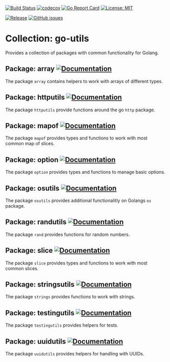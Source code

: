 [![Build Status](https://travis-ci.com/rebel-l/go-utils.svg?branch=master)](https://travis-ci.com/rebel-l/go-utils) 
[![codecov](https://codecov.io/gh/rebel-l/go-utils/branch/master/graph/badge.svg)](https://codecov.io/gh/rebel-l/go-utils)
[![Go Report Card](https://goreportcard.com/badge/github.com/rebel-l/go-utils)](https://goreportcard.com/report/github.com/rebel-l/go-utils)
[![License: MIT](https://img.shields.io/badge/License-MIT-yellow.svg)](https://opensource.org/licenses/MIT)

[![Release](https://img.shields.io/github/release/rebel-l/go-utils.svg?label=Release)](https://github.com/rebel-l/go-utils/releases)
[![GitHub issues](https://img.shields.io/github/issues/rebel-l/go-utils.svg)](https://github.com/rebel-l/go-utils/issues)

# Collection: go-utils
Provides a collection of packages with common functionality for Golang.

## Package: array [![Documentation](https://godoc.org/github.com/rebel-l/go-utils/array?status.svg)](https://godoc.org/github.com/rebel-l/go-utils/array)
The package `array` contains helpers to work with arrays of different types.

## Package: httputils [![Documentation](https://godoc.org/github.com/rebel-l/go-utils/httputils?status.svg)](https://godoc.org/github.com/rebel-l/go-utils/httputils)
The package `httputils` provide functions around the go `http` package.

## Package: mapof [![Documentation](https://godoc.org/github.com/rebel-l/go-utils/mapof?status.svg)](https://godoc.org/github.com/rebel-l/go-utils/mapof)
The package `mapof` provides types and functions to work with most common map of slices.

## Package: option [![Documentation](https://godoc.org/github.com/rebel-l/go-utils/option?status.svg)](https://godoc.org/github.com/rebel-l/go-utils/option)
The package `option` provides types and functions to manage basic options.

## Package: osutils [![Documentation](https://godoc.org/github.com/rebel-l/go-utils/osutils?status.svg)](https://godoc.org/github.com/rebel-l/go-utils/osutils)
The package `osutils` provides additional functionalitly on Golangs `os` package.

## Package: randutils [![Documentation](https://godoc.org/github.com/rebel-l/go-utils/randutils?status.svg)](https://godoc.org/github.com/rebel-l/go-utils/randutils)
The package `rand` provides functions for random numbers.

## Package: slice [![Documentation](https://godoc.org/github.com/rebel-l/go-utils/slice?status.svg)](https://godoc.org/github.com/rebel-l/go-utils/slice)
The package `slice` provides types and functions to work with most common slices.

## Package: stringsutils [![Documentation](https://godoc.org/github.com/rebel-l/go-utils/stringsutils?status.svg)](https://godoc.org/github.com/rebel-l/go-utils/stringsutils)
The package `strings` provides functions to work with strings.

## Package: testingutils [![Documentation](https://godoc.org/github.com/rebel-l/go-utils/testingutils?status.svg)](https://godoc.org/github.com/rebel-l/go-utils/testingutils)
The package `testingutils` provides helpers for tests.

## Package: uuidutils [![Documentation](https://godoc.org/github.com/rebel-l/go-utils/uuidutils?status.svg)](https://godoc.org/github.com/rebel-l/go-utils/uuidutils)
The package `uuidutils` provides helpers for handling with UUIDs.
